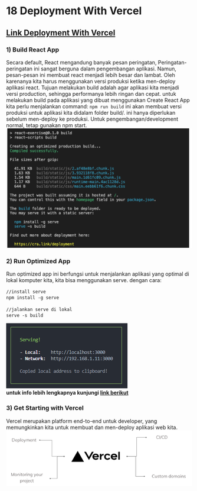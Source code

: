 # 18 Deployment With Vercel
## [Link Deployment With Vercel](https://react-deploy-prod.vercel.app/)
### 1) Build React App

Secara default, React mengandung banyak pesan peringatan, Peringatan-peringatan ini sangat berguna dalam pengembangan aplikasi. Namun, pesan-pesan ini membuat react menjadi lebih besar dan lambat. Oleh karenanya kita harus menggunakan versi produksi ketika men-deploy aplikasi react. Tujuan melakukan build adalah agar aplikasi kita menjadi versi production, sehingga performanya lebih ringan dan cepat. untuk melakukan build pada aplikasi yang dibuat menggunakan Create React App kita perlu menjalankan command: `npm run build` ini akan membuat versi produksi untuk aplikasi kita didalam folder build/. ini hanya diperlukan sebelum men-deploy ke produksi. Untuk pengembangan/development normal, tetap gunakan npm start. <br/>
![Build React App](./screenshot/image-summary/build.react.app.png)

### 2) Run Optimized App

Run optimized app ini berfungsi untuk menjalankan aplikasi yang optimal di lokal komputer kita, kita bisa menggunakan serve. dengan cara:

```
//install serve
npm install -g serve

//jalankan serve di lokal
serve -s build
```

![serve running](./screenshot/image-summary/serve.running.png)<br/>
**untuk info lebih lengkapnya kunjungi [link berikut](https://cra.link/deployment)**

### 3) Get Starting with Vercel

Vercel merupakan platform end-to-end untuk developer, yang memungkinkan kita untuk membuat dan men-deploy aplikasi web kita.<br/>
![vercel](./screenshot/image-summary/vercel.png)<br/>
